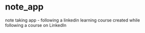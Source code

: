 # note_app
note taking app - following a linkedin learning course
created while following a course on LinkedIn
